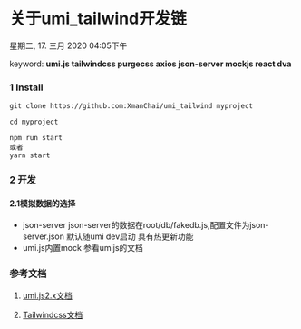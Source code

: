 # 关于umi_tailwind开发链

星期二, 17. 三月 2020 04:05下午 

keyword: **umi.js tailwindcss purgecss axios json-server mockjs react dva**

### 1 Install 
```
git clone https://github.com:XmanChai/umi_tailwind myproject

cd myproject

npm run start 
或者
yarn start
```

### 2 开发

####  2.1模拟数据的选择
- json-server
json-server的数据在root/db/fakedb.js,配置文件为json-server.json
默认随umi dev启动 具有热更新功能
- umi.js内置mock
参看umijs的文档


### 参考文档
1. [umi.js2.x文档](https://v2.umijs.org/zh/guide/)

2. [Tailwindcss文档](https://www.tailwindcss.cn/)


